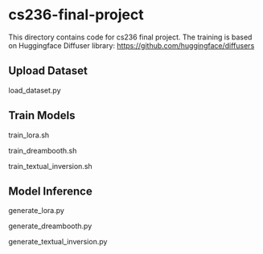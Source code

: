 # cs236-final-project

This directory contains code for cs236 final project. The training is based on Huggingface Diffuser library: https://github.com/huggingface/diffusers

## Upload Dataset
load_dataset.py

## Train Models
train_lora.sh

train_dreambooth.sh

train_textual_inversion.sh

## Model Inference
generate_lora.py

generate_dreambooth.py

generate_textual_inversion.py
